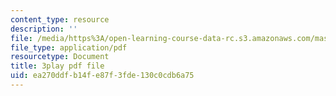 ```yaml
---
content_type: resource
description: ''
file: /media/https%3A/open-learning-course-data-rc.s3.amazonaws.com/mas-s62-cryptocurrency-engineering-and-design-spring-2018/ea270ddfb14fe87f3fde130c0cdb6a75_UySc4jxbqi4.pdf
file_type: application/pdf
resourcetype: Document
title: 3play pdf file
uid: ea270ddf-b14f-e87f-3fde-130c0cdb6a75
---
```

